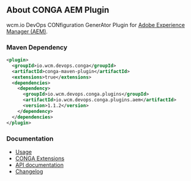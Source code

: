 ## About CONGA AEM Plugin

wcm.io DevOps CONfiguration GenerAtor Plugin for [Adobe Experience Manager (AEM)][aem].


### Maven Dependency

```xml
<plugin>
  <groupId>io.wcm.devops.conga</groupId>
  <artifactId>conga-maven-plugin</artifactId>
  <extensions>true</extensions>
  <dependencies>
    <dependency>
      <groupId>io.wcm.devops.conga.plugins</groupId>
      <artifactId>io.wcm.devops.conga.plugins.aem</artifactId>
      <version>1.1.2</version>
    </dependency>
  </dependencies>
</plugin>
```

### Documentation

* [Usage][usage]
* [CONGA Extensions][extensions]
* [API documentation][apidocs]
* [Changelog][changelog]


[usage]: usage.html
[extensions]: extensions.html
[apidocs]: conga-aem-plugin/apidocs/
[changelog]: changes-report.html
[aem]: http://www.adobe.com/solutions/web-experience-management.html

